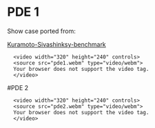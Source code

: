 # PDE 1

Show case ported from:

[Kuramoto-Sivashinksy-benchmark](https://github.com/johnfgibson/julia-pde-benchmark/blob/master/1-Kuramoto-Sivashinksy-benchmark.ipynb)


```@raw html
  <video width="320" height="240" controls>
  <source src="pde1.webm" type="video/webm">
  Your browser does not support the video tag.
  </video>
```


#PDE 2

```@raw html
  <video width="320" height="240" controls>
  <source src="pde2.webm" type="video/webm">
  Your browser does not support the video tag.
  </video>
```
